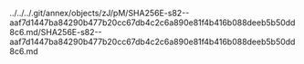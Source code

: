 ../../../.git/annex/objects/zJ/pM/SHA256E-s82--aaf7d1447ba84290b477b20cc67db4c2c6a890e81f4b416b088deeb5b50dd8c6.md/SHA256E-s82--aaf7d1447ba84290b477b20cc67db4c2c6a890e81f4b416b088deeb5b50dd8c6.md